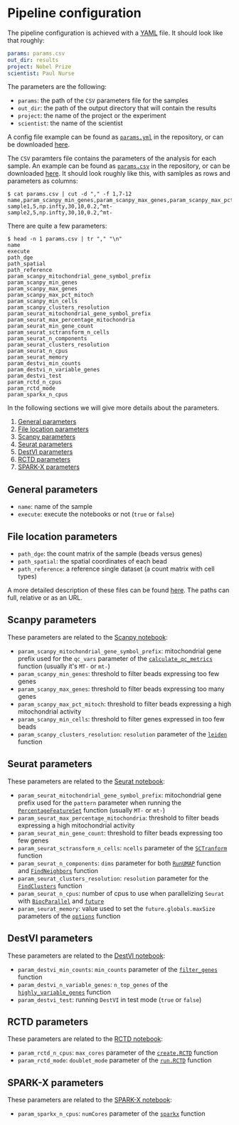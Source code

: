 
# Pipeline configuration

The pipeline configuration is achieved with a [YAML](https://en.wikipedia.org/wiki/YAML) file.
It should look like that roughly:

```yaml
params: params.csv
out_dir: results
project: Nobel Prize
scientist: Paul Nurse
```

The parameters are the following:

 * `params`: the path of the `CSV` parameters file for the samples
 * `out_dir`: the path of the output directory that will contain the results
 * `project`: the name of the project or the experiment
 * `scientist`: the name of the scientist

A config file example can be found as [`params.yml`](../params.yml) in the repository, or can be downloaded [here](https://bioinformatics.crick.ac.uk/shiny/users/bahn/slideseq/test_data/params.yml).

The `CSV` paramters file contains the parameters of the analysis for each sample.
An example can be found as [`params.csv`](../params.csv) in the repository, or can be downloaded [here](https://bioinformatics.crick.ac.uk/shiny/users/bahn/slideseq/test_data/params.csv).
It should look roughly like this, with samlples as rows and parameters as columns:

```
$ cat params.csv | cut -d "," -f 1,7-12
name,param_scanpy_min_genes,param_scanpy_max_genes,param_scanpy_max_pct_mitoch,param_scanpy_min_cells,param_scanpy_clusters_resolution,param_seurat_mitochondrial_gene_symbol_prefix
sample1,5,np.infty,30,10,0.2,^mt-
sample2,5,np.infty,30,10,0.2,^mt-
```

There are quite a few parameters:

```
$ head -n 1 params.csv | tr "," "\n"
name
execute
path_dge
path_spatial
path_reference
param_scanpy_mitochondrial_gene_symbol_prefix
param_scanpy_min_genes
param_scanpy_max_genes
param_scanpy_max_pct_mitoch
param_scanpy_min_cells
param_scanpy_clusters_resolution
param_seurat_mitochondrial_gene_symbol_prefix
param_seurat_max_percentage_mitochondria
param_seurat_min_gene_count
param_seurat_sctransform_n_cells
param_seurat_n_components
param_seurat_clusters_resolution
param_seurat_n_cpus
param_seurat_memory
param_destvi_min_counts
param_destvi_n_variable_genes
param_destvi_test
param_rctd_n_cpus
param_rctd_mode
param_sparkx_n_cpus
```

In the following sections we will give more details about the parameters.

 1. [General parameters](#general-parameters)
 2. [File location parameters](#file-location-parameters)
 3. [Scanpy parameters](#scanpy-parameters)
 4. [Seurat parameters](#seurat-parameters)
 5. [DestVI parameters](#destvi-parameters)
 6. [RCTD parameters](#rctd-parameters)
 7. [SPARK-X parameters](#spark-x-parameters)

## General parameters

 * `name`: name of the sample
 * `execute`: execute the notebooks or not (`true` or `false`)

## File location parameters

 * `path_dge`: the count matrix of the sample (beads versus genes)
 * `path_spatial`: the spatial coordinates of each bead
 * `path_reference`: a reference single dataset (a count matrix with cell types)

A more detailed description of these files can be found [here](file_formats.md).
The paths can full, relative or as an URL.

## Scanpy parameters

These parameters are related to the [Scanpy notebook](https://scanpy-tutorials.readthedocs.io/en/latest/spatial/integration-scanorama.html):

 * `param_scanpy_mitochondrial_gene_symbol_prefix`: mitochondrial gene prefix used for the `qc_vars` parameter of the [`calculate_qc_metrics`](https://scanpy.readthedocs.io/en/stable/generated/scanpy.pp.calculate_qc_metrics.html#scanpy.pp.calculate_qc_metrics) function (usually it's `MT-` or `mt-`)
 * `param_scanpy_min_genes`: threshold to filter beads expressing too few genes
 * `param_scanpy_max_genes`: threshold to filter beads expressing too many genes
 * `param_scanpy_max_pct_mitoch`: threshold to filter beads expressing a high mitochondrial activity
 * `param_scanpy_min_cells`: threshold to filter genes expressed in too few beads
 * `param_scanpy_clusters_resolution`: `resolution` parameter of the [`leiden`](https://scanpy.readthedocs.io/en/stable/generated/scanpy.tl.leiden.html#scanpy.tl.leiden.) function

## Seurat parameters

These parameters are related to the [Seurat notebook](https://satijalab.org/seurat/articles/spatial_vignette.html#slide-seq-1):

 * `param_seurat_mitochondrial_gene_symbol_prefix`: mitochondrial gene prefix used for the `pattern` parameter when running the [`PercentageFeatureSet`](https://satijalab.org/seurat/reference/percentagefeatureset) function (usually `MT-` or `mt-`)
 * `param_seurat_max_percentage_mitochondria`: threshold to filter beads expressing a high mitochondrial activity
 * `param_seurat_min_gene_count`: threshold to filter beads expressing too few genes
 * `param_seurat_sctransform_n_cells`: `ncells` parameter of the [`SCTranform`](https://satijalab.org/seurat/reference/sctransform) function
 * `param_seurat_n_components`: `dims` parameter for both [`RunUMAP`](https://satijalab.org/seurat/reference/runumap) function and  [`FindNeighbors`](https://satijalab.org/seurat/reference/findneighbors) function
 * `param_seurat_clusters_resolution`: `resolution` parameter for the [`FindClusters`](https://satijalab.org/seurat/reference/findclusters) function
 * `param_seurat_n_cpus`: number of cpus to use when parallelizing `Seurat` with [`BiocParallel`](https://bioconductor.org/packages/release/bioc/html/BiocParallel.html) and [`future`](https://cran.r-project.org/web/packages/future/vignettes/future-1-overview.html)
 * `param_seurat_memory`: value used to set the `future.globals.maxSize` parameters of the [`options`](https://stat.ethz.ch/R-manual/R-devel/library/base/html/options.html) function

## DestVI parameters

These parameters are related to the [DestVI notebook](https://docs.scvi-tools.org/en/stable/tutorials/notebooks/DestVI_tutorial.html):

 * `param_destvi_min_counts`: `min_counts` parameter of the [`filter_genes`](https://scanpy.readthedocs.io/en/stable/generated/scanpy.pp.filter_genes.html#scanpy.pp.filter_genes) function
 * `param_destvi_n_variable_genes`: `n_top_genes` of the [`highly_variable_genes`](https://scanpy.readthedocs.io/en/stable/generated/scanpy.pp.highly_variable_genes.html) function
 * `param_destvi_test`: running `DestVI` in test mode (`true` or `false`)

## RCTD parameters

These parameters are related to the [RCTD notebook](https://raw.githack.com/dmcable/spacexr/master/vignettes/spatial-transcriptomics.html):

 * `param_rctd_n_cpus`: `max_cores` parameter of the [`create.RCTD`](https://rdrr.io/github/dmcable/RCTD/man/create.RCTD.html) function
 * `param_rctd_mode`: `doublet_mode` parameter of the [`run.RCTD`](https://rdrr.io/github/dmcable/RCTD/man/run.RCTD.html) function

## SPARK-X parameters

These parameters are related to the [SPARK-X notebook](https://xzhoulab.github.io/SPARK/02_SPARK_Example/):

 * `param_sparkx_n_cpus`: `numCores` parameter of the [`sparkx`](https://xzhoulab.github.io/SPARK/02_SPARK_Example/) function

